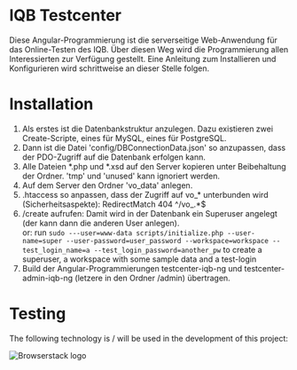 # IQB Testcenter

Diese Angular-Programmierung ist die serverseitige Web-Anwendung für das Online-Testen des IQB. Über diesen Weg 
wird die Programmierung allen Interessierten zur Verfügung gestellt. Eine Anleitung zum Installieren und Konfigurieren wird 
schrittweise an dieser Stelle folgen.

# Installation

1) Als erstes ist die Datenbankstruktur anzulegen. 
Dazu existieren zwei Create-Scripte, eines für MySQL, eines für PostgreSQL. 
2) Dann ist die Datei 'config/DBConnectionData.json' so anzupassen, dass der PDO-Zugriff auf die Datenbank erfolgen kann.
3) Alle Dateien *.php und *.xsd auf den Server kopieren unter Beibehaltung der Ordner. 'tmp' und 'unused' kann ignoriert werden.
4) Auf dem Server den Ordner 'vo_data' anlegen.
5) .htaccess so anpassen, dass der Zugriff auf vo_* unterbunden wird (Sicherheitsaspekte): RedirectMatch 404 ^/vo_.*$
6) <serveradresse>/create aufrufen: Damit wird in der Datenbank ein Superuser angelegt (der kann dann die anderen User anlegen).
<br>or: run `sudo ---user=www-data scripts/initialize.php --user-name=super --user-password=user_password --workspace=workspace --test_login_name=a --test_login_password=another_pw`
to create a superuser, a workspace with some sample data and a test-login  
7) Build der Angular-Programmierungen testcenter-iqb-ng und testcenter-admin-iqb-ng (letzere in den Ordner /admin) übertragen.
  
# Testing

The following technology is / will be used in the development of this project:

![Browserstack logo](https://ocba2.iqb.hu-berlin.de/browserstack/logo-smaller.png)

